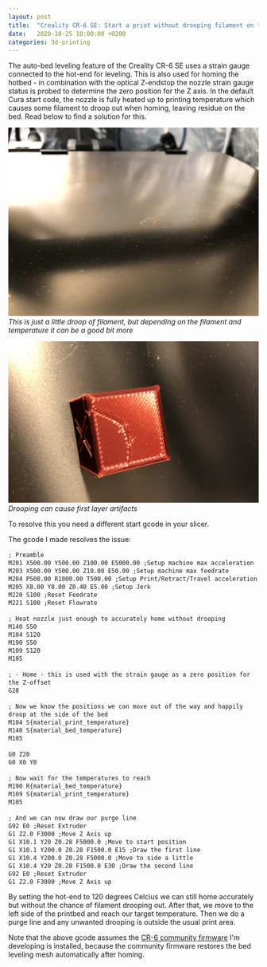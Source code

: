 ```yaml
---
layout: post
title:  "Creality CR-6 SE: Start a print without drooping filament on the build plate while homing"
date:   2020-10-25 10:00:00 +0200
categories: 3d-printing
---
```


The auto-bed leveling feature of the Creality CR-6 SE uses a strain gauge connected to the hot-end for leveling. This is also used for homing the hotbed - in combination with the optical Z-endstop the nozzle strain gauge status is probed to determine the zero position for the Z axis. In the default Cura start code, the nozzle is fully heated up to printing temperature which causes some filament to droop out when homing, leaving residue on the bed. Read below to find a solution for this.

![Little droop](/images/blog/2020-10-25-creality-cr6-start-print-without-drooping-1.jpg)
*This is just a little droop of filament, but depending on the filament and temperature it can be a good bit more*

![Little droop](/images/blog/2020-10-25-creality-cr6-start-print-without-drooping-2.jpg)
*Drooping can cause first layer artifacts*

To resolve this you need a different start gcode in your slicer. 

The gcode I made resolves the issue:

```
; Preamble
M201 X500.00 Y500.00 Z100.00 E5000.00 ;Setup machine max acceleration
M203 X500.00 Y500.00 Z10.00 E50.00 ;Setup machine max feedrate
M204 P500.00 R1000.00 T500.00 ;Setup Print/Retract/Travel acceleration
M205 X8.00 Y8.00 Z0.40 E5.00 ;Setup Jerk
M220 S100 ;Reset Feedrate
M221 S100 ;Reset Flowrate

; Heat nozzle just enough to accurately home without drooping
M140 S50
M104 S120
M190 S50
M109 S120
M105

; - Home - this is used with the strain gauge as a zero position for the Z-offset
G28

; Now we know the positions we can move out of the way and happily droop at the side of the bed
M104 S{material_print_temperature}
M140 S{material_bed_temperature}
M105

G0 Z20
G0 X0 Y0

; Now wait for the temperatures to reach
M190 R{material_bed_temperature}
M109 S{material_print_temperature}
M105

; And we can now draw our purge line
G92 E0 ;Reset Extruder
G1 Z2.0 F3000 ;Move Z Axis up
G1 X10.1 Y20 Z0.28 F5000.0 ;Move to start position
G1 X10.1 Y200.0 Z0.28 F1500.0 E15 ;Draw the first line
G1 X10.4 Y200.0 Z0.28 F5000.0 ;Move to side a little
G1 X10.4 Y20 Z0.28 F1500.0 E30 ;Draw the second line
G92 E0 ;Reset Extruder
G1 Z2.0 F3000 ;Move Z Axis up
```

By setting the hot-end to 120 degrees Celcius we can still home accurately but without the chance of filament drooping out. After that, we move to the left side of the printbed and reach our target temperature. Then we do a purge line and any unwanted drooping is outside the usual print area. 

Note that the above gcode assumes the [CR-6 community firmware](https://github.com/CR6Community/) I'm developing is installed, because the community firmware restores the bed leveling mesh automatically after homing.
